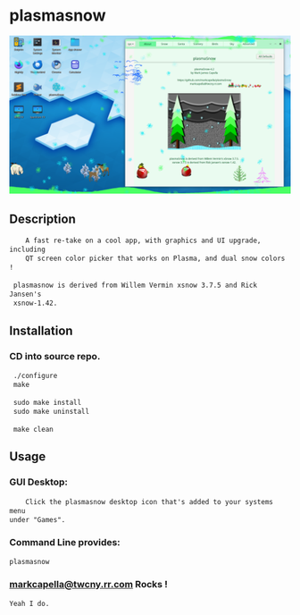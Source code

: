 
# plasmasnow

!['plasmasnow'](https://github.com/markcapella/plasmasnow/blob/main/assets/images/screenshot.png)


## Description

        A fast re-take on a cool app, with graphics and UI upgrade, including
        QT screen color picker that works on Plasma, and dual snow colors !

     plasmasnow is derived from Willem Vermin xsnow 3.7.5 and Rick Jansen's
     xsnow-1.42.


## Installation

###     CD into source repo.

     ./configure
     make

     sudo make install
     sudo make uninstall

     make clean


## Usage

###     GUI Desktop:

        Click the plasmasnow desktop icon that's added to your systems menu
    under "Games".


###     Command Line provides:

    plasmasnow


### markcapella@twcny.rr.com Rocks !

    Yeah I do.
